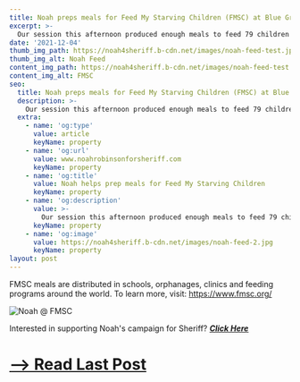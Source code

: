 ```yaml
---
title: Noah preps meals for Feed My Starving Children (FMSC) at Blue Grass Church.
excerpt: >-
  Our session this afternoon produced enough meals to feed 79 children every day for a year!
date: '2021-12-04'
thumb_img_path: https://noah4sheriff.b-cdn.net/images/noah-feed-test.jpg
thumb_img_alt: Noah Feed
content_img_path: https://noah4sheriff.b-cdn.net/images/noah-feed-test.jpg
content_img_alt: FMSC
seo:
  title: Noah preps meals for Feed My Starving Children (FMSC) at Blue Grass Church.
  description: >-
    Our session this afternoon produced enough meals to feed 79 children every day for a year!
  extra:
    - name: 'og:type'
      value: article
      keyName: property
    - name: 'og:url'
      value: www.noahrobinsonforsheriff.com
      keyName: property
    - name: 'og:title'
      value: Noah helps prep meals for Feed My Starving Children
      keyName: property
    - name: 'og:description'
      value: >-
        Our session this afternoon produced enough meals to feed 79 children every day for a year!
      keyName: property
    - name: 'og:image'
      value: https://noah4sheriff.b-cdn.net/images/noah-feed-2.jpg
      keyName: property
layout: post
---
```


FMSC meals are distributed in schools, orphanages, clinics and feeding programs around the world. To learn more, visit: https://www.fmsc.org/

![Noah @ FMSC](https://noah4sheriff.b-cdn.net/images/noah-feed.jpg)

Interested in supporting Noah's campaign for Sheriff? ***[Click Here](/join)***

# [--> Read Last Post](/posts/small-biz-saturday)
